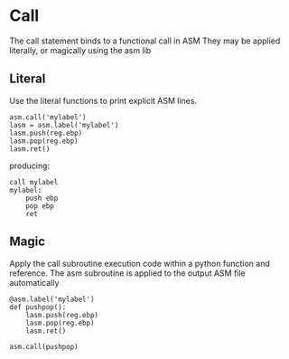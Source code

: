 # Call

The call statement binds to a functional call in ASM They may be applied literally, or magically using the asm lib

## Literal

Use the literal functions to print explicit ASM lines.

    asm.call('mylabel')
    lasm = asm.label('mylabel')
    lasm.push(reg.ebp)
    lasm.pop(reg.ebp)
    lasm.ret()

producing:

    call mylabel
    mylabel:
        push ebp
        pop ebp
        ret


## Magic

Apply the call subroutine execution code within a python function and reference. The asm subroutine is applied to the output ASM file automatically

    @asm.label('mylabel')
    def pushpop():
        lasm.push(reg.ebp)
        lasm.pop(reg.ebp)
        lasm.ret()

    asm.call(pushpop)
